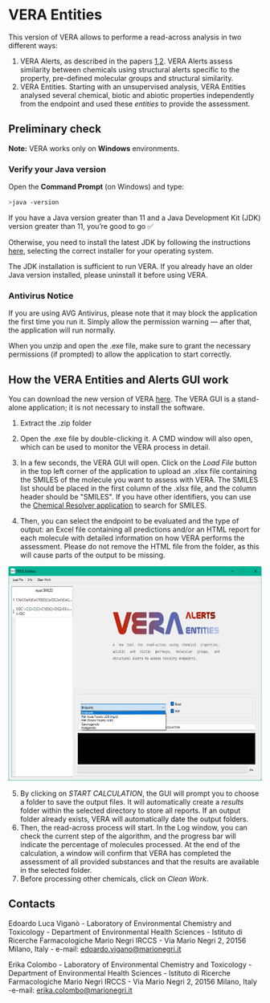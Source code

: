# VERA Entities

This version of VERA allows to performe a read-across analysis in two different ways:
1. VERA Alerts, as described in the papers [1](https://doi.org/10.1016/j.chemosphere.2024.142232),[2](https://doi.org/10.3390/molecules27196605). VERA Alerts assess similarity between chemicals using structural alerts specific to the property, pre-defined molecular groups and structural similarity.
2. VERA Entities. Starting with an unsupervised analysis, VERA Entities analysed several chemical, biotic and abiotic properties independently from the endpoint and used these *entities* to provide the assessment.

<!-- Questo è un commento visibile solo nel sorgente -->

## Preliminary check

**Note:** VERA works only on **Windows** environments.

### Verify your Java version

Open the **Command Prompt** (on Windows) and type:

```bash
>java -version
```

If you have a Java version greater than 11 and a Java Development Kit (JDK) version greater than 11, you’re good to go ✅

Otherwise, you need to install the latest JDK by following the instructions [here](https://www.oracle.com/java/technologies/downloads/?er=221886), selecting the correct installer for your operating system.

The JDK installation is sufficient to run VERA.
If you already have an older Java version installed, please uninstall it before using VERA.

### Antivirus Notice

If you are using AVG Antivirus, please note that it may block the application the first time you run it.
Simply allow the permission warning — after that, the application will run normally.

When you unzip and open the .exe file, make sure to grant the necessary permissions (if prompted) to allow the application to start correctly.

## How the VERA Entities and Alerts GUI work

You can download the new version of VERA [here](https://edoardovigano.itch.io/virtual-extensive-read-across-vera-entities). The VERA GUI is a stand-alone application; it is not necessary to install the software.

1. Extract the .zip folder

2. Open the .exe file by double-clicking it. A CMD window will also open, which can be used to monitor the VERA process in detail.

3. In a few seconds, the VERA GUI will open. Click on the _Load File_ button in the top left corner of the application to upload an .xlsx file containing the SMILES of the molecule you want to assess with VERA. The SMILES list should be placed in the first column of the .xlsx file, and the column header should be "SMILES". If you have other identifiers, you can use the [Chemical Resolver application](https://github.com/EdoardoVigano/Chemical-Resolver) to search for SMILES.

<!-- By double-clicking on a SMILES entry, the structure will be displayed, allowing you to analyze one molecule at a time.

<p align="center">
  <img width="622" height="427" src="IMG_VERA/Figure2.png">
</p>  -->

4. Then, you can select the endpoint to be evaluated and the type of output: an Excel file containing all predictions and/or an HTML report for each molecule with detailed information on how VERA performs the assessment. Please do not remove the HTML file from the folder, as this will cause parts of the output to be missing.

<p align="center">
  <img width="622" height="427" src="IMG_VERA/Figure1.png">
</p>

5. By clicking on _START CALCULATION_, the GUI will prompt you to choose a folder to save the output files. It will automatically create a _results_ folder within the selected directory to store all reports. If an output folder already exists, VERA will automatically date the output folders.
6. Then, the read-across process will start. In the Log window, you can check the current step of the algorithm, and the progress bar will indicate the percentage of molecules processed. At the end of the calculation, a window will confirm that VERA has completed the assessment of all provided substances and that the results are available in the selected folder.
7. Before processing other chemicals, click on _Clean Work_.

## Contacts

Edoardo Luca Viganò - Laboratory of Environmental Chemistry and Toxicology - Department of Environmental Health Sciences - Istituto di Ricerche Farmacologiche Mario Negri IRCCS - Via Mario Negri 2, 20156 Milano, Italy - e-mail: edoardo.vigano@marionegri.it

Erika Colombo - Laboratory of Environmental Chemistry and Toxicology - Department of Environmental Health Sciences - Istituto di Ricerche Farmacologiche Mario Negri IRCCS - Via Mario Negri 2, 20156 Milano, Italy -e-mail: erika.colombo@marionegri.it
